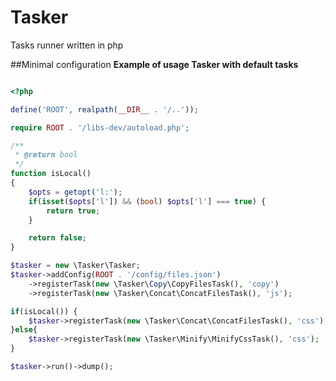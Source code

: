 Tasker
======

Tasks runner written in php

##Minimal configuration
**Example of usage Tasker with default tasks**
```php

<?php

define('ROOT', realpath(__DIR__ . '/..'));

require ROOT . '/libs-dev/autoload.php';

/**
 * @return bool
 */
function isLocal()
{
	$opts = getopt('l:');
	if(isset($opts['l']) && (bool) $opts['l'] === true) {
		return true;
	}

	return false;
}

$tasker = new \Tasker\Tasker;
$tasker->addConfig(ROOT . '/config/files.json')
	->registerTask(new \Tasker\Copy\CopyFilesTask(), 'copy')
	->registerTask(new \Tasker\Concat\ConcatFilesTask(), 'js');

if(isLocal()) {
	$tasker->registerTask(new \Tasker\Concat\ConcatFilesTask(), 'css');
}else{
	$tasker->registerTask(new \Tasker\Minify\MinifyCssTask(), 'css');
}

$tasker->run()->dump();

```